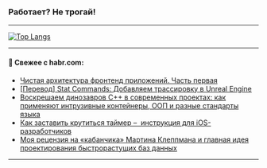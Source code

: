 ### Работает? Не трогай!

---
<!--
#### 🛠️ Technical stack:

![Java](https://img.shields.io/badge/Java-informational?logo=Oracle&style=flat&logoColor=white&color=FF4500)
![Kotlin](https://img.shields.io/badge/Kotlin-informational?logo=Kotlin&style=flat&logoColor=white&color=774D97)
![TS](https://img.shields.io/badge/TypeScript-informational?logo=typeScript&style=flat&logoColor=black&color=017acc)
![Python](https://img.shields.io/badge/Python-informational?logo=Python&style=flat&logoColor=black&color=ffdd54) <br>
![Spring](https://img.shields.io/badge/Spring-informational?logo=Spring&style=flat&logoColor=white&color=6DB33F) 
![SpringBoot](https://img.shields.io/badge/SpringBoot-informational?logo=SpringBoot&style=flat&logoColor=white&color=6DB33F)
![Nest](https://img.shields.io/badge/NestJS-informational?logo=NestJS&style=flat&logoColor=white&color=E0234E) 
![NodeJS](https://img.shields.io/badge/NodeJS-informational?logo=node.js&style=flat&logoColor=white&color=70A760)<br>
![PostgreSQL](https://img.shields.io/badge/PostgreSQL-informational?logo=PostgreSQL&style=flat&logoColor=white&color=DAA520)
![MongoDB](https://img.shields.io/badge/MongoDB-informational?logo=MongoDB&style=flat&logoColor=white&color=870000)
![Apache](https://img.shields.io/badge/Apache-informational?logo=apache&style=flat&logoColor=white&color=f74e28)

___ 
-->

<!--- #### 🛠️ : --->

[![Top Langs](https://github-readme-stats-82jvfl3w3-advtsettinggmailcoms-projects.vercel.app/api/top-langs/?username=zloylis&langs_count=10&hide_title=true&title_color=e6edf3&size_weight=0.5&count_weight=0.5&layout=compact&hide_progress=true&hide_border=true&theme=dracula)](https://github.com/zloylis)

<!---


####  :octocat:&nbsp;&nbsp; Статистика:

![GitHub stats](https://github-readme-stats-u2qms2cxw-advtsettinggmailcoms-projects.vercel.app/api?username=zloylis&show_icons=true&hide_border=true&theme=dracula&title_color=e6edf3&include_all_commits=true&count_private=true&hide_rank=false&hide_title=true&rank_icon=github)
-->
---

#### 💬 Свежее с habr.com:

<!-- BLOG-POST-LIST:START -->
- [Чистая архитектура фронтенд приложений. Часть первая](https://habr.com/ru/articles/868058/?utm_source=habrahabr&utm_medium=rss&utm_campaign=868058)
- [[Перевод] Stat Commands: Добавляем трассировку в Unreal Engine](https://habr.com/ru/companies/otus/articles/867940/?utm_source=habrahabr&utm_medium=rss&utm_campaign=867940)
- [Воскрешаем динозавров С++ в современных проектах: как применяют интрузивные контейнеры, ООП и разные стандарты языка](https://habr.com/ru/companies/yadro/articles/868000/?utm_source=habrahabr&utm_medium=rss&utm_campaign=868000)
- [Как заставить крутиться таймер –  инструкция для iOS-разработчиков](https://habr.com/ru/companies/ecom_tech/articles/867660/?utm_source=habrahabr&utm_medium=rss&utm_campaign=867660)
- [Моя рецензия на «кабанчика» Мартина Клеппмана и главная идея проектирования быстрорастущих баз данных](https://habr.com/ru/articles/868010/?utm_source=habrahabr&utm_medium=rss&utm_campaign=868010)
<!-- BLOG-POST-LIST:END -->

---
